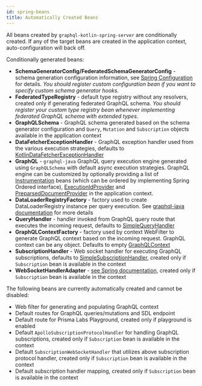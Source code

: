 ```yaml
---
id: spring-beans
title: Automatically Created Beans
---
```


All beans created by `graphql-kotlin-spring-server` are conditionally created. If any of the target beans are created in
the application context, auto-configuration will back off.

Conditionally generated beans:

* **SchemaGeneratorConfig/FederatedSchemaGeneratorConfig** - schema generation configuration information, see
  [Spring Configuration](spring-config) for details. _You should
  register custom configuration bean if you want to specify custom schema generator hooks._
* **FederatedTypeRegistry** - default type registry without any resolvers, created only if generating federated GraphQL
  schema. _You should register your custom type registry bean whenever implementing federated GraphQL schema with
  extended types_.
* **GraphQLSchema** - GraphQL schema generated based on the schema generator configuration and  `Query`, `Mutation` and
  `Subscription` objects available in the application context
* **DataFetcherExceptionHandler** - GraphQL exception handler used from the various execution strategies, defaults to
  [KotlinDataFetcherExceptionHandler](https://github.com/ExpediaGroup/graphql-kotlin/blob/master/graphql-kotlin-spring-server/src/main/kotlin/com/expediagroup/graphql/spring/exception/KotlinDataFetcherExceptionHandler.kt)
* **GraphQL** - `graphql-java` GraphQL query execution engine generated using `GraphQLSchema` with default async
  execution strategies. GraphQL engine can be customized by optionally providing a list of 
  [Instrumentation](https://www.graphql-java.com/documentation/v13/instrumentation/) beans (which can be ordered by implementing Spring
  Ordered interface), [ExecutionIdProvider](https://github.com/graphql-java/graphql-java/blob/master/src/main/java/graphql/execution/ExecutionIdProvider.java)
  and
  [PreparsedDocumentProvider](https://github.com/graphql-java/graphql-java/blob/master/src/main/java/graphql/execution/preparsed/PreparsedDocumentProvider.java)
  in the application context.
* **DataLoaderRegistryFactory** - factory used to create DataLoaderRegistry instance per query execution. See [graphql-java documentation](https://www.graphql-java.com/documentation/v13/batching/) 
  for more details
* **QueryHandler** - handler invoked from GraphQL query route that executes the incoming request, defaults to
  [SimpleQueryHandler](https://github.com/ExpediaGroup/graphql-kotlin/blob/master/graphql-kotlin-spring-server/src/main/kotlin/com/expediagroup/graphql/spring/execution/QueryHandler.kt)
* **GraphQLContextFactory** - factory used by context WebFilter to generate GraphQL context based on the incoming
  request. GraphQL context can be any object. Defaults to empty
  [GraphQLContext](https://github.com/graphql-java/graphql-java/blob/master/src/main/java/graphql/GraphQLContext.java)
* **SubscriptionHandler** - Web socket handler for executing GraphQL subscriptions, defaults to
  [SimpleSubscriptionHandler](https://github.com/ExpediaGroup/graphql-kotlin/blob/master/graphql-kotlin-spring-server/src/main/kotlin/com/expediagroup/graphql/spring/execution/SubscriptionHandler.kt#L49),
  created only if `Subscription` bean is available in the context
* **WebSocketHandlerAdapter** - [see Spring
  documentation](https://docs.spring.io/spring/docs/current/javadoc-api/org/springframework/web/reactive/socket/server/support/WebSocketHandlerAdapter.html),
  created only if `Subscription` bean is available in the context

The following beans are currently automatically created and cannot be disabled:

* Web filter for generating and populating GraphQL context
* Default routes for GraphQL queries/mutations and SDL endpoint
* Default route for Prisma Labs Playground, created only if playground is enabled
* Default `ApolloSubscriptionProtocolHandler` for handling GraphQL subscriptions, created only if `Subscription` bean is available in the context
* Default `SubscriptionWebSocketHandler` that utilizes above subscription protocol handler, created only if `Subscription` bean is available in the context
* Default subscription handler mapping, created only if `Subscription` bean is available in the context
